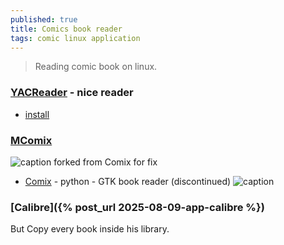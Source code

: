 ```yaml
---
published: true
title: Comics book reader
tags: comic linux application
---
```

> Reading comic book on linux.

### [YACReader](https://yacreader.com/) - nice reader
- [install](https://software.opensuse.org/download.html?project=home%3Aselmf&package=yacreader)

### [MComix](https://sourceforge.net/p/mcomix/wiki/Home/)
![caption](https://a.fsdn.com/allura/p/mcomix/icon?1357631954) forked from Comix for fix 
- [Comix](https://sourceforge.net/projects/comix/) - python - GTK book reader (discontinued) ![caption](http://comix.sourceforge.net/logo.png)
    
### [Calibre]({% post_url 2025-08-09-app-calibre %})
But Copy every book inside his library.
